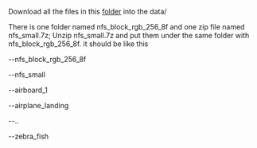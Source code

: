 Download all the files in this [folder](https://drive.google.com/drive/folders/1OTIu6OpvOBfaH49Ta9GEdvOklG5n5eMA?usp=sharing) into the data/

There is one folder named nfs_block_rgb_256_8f and one zip file named nfs_small.7z; Unzip nfs_small.7z and put them under the same folder with nfs_block_rgb_256_8f. it should be like this

--nfs_block_rgb_256_8f 

--nfs_small

   --airboard_1
   
   --airplane_landing
   
   --..
   
   --zebra_fish
   
